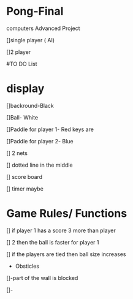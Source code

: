 # Pong-Final
computers Advanced Project

[]single player ( AI)

[]2 player

#TO DO List
# display 

[]backround-Black

[]Ball- White

[]Paddle for player 1- Red keys are 

[]Paddle for player 2- Blue 

[] 2 nets

[] dotted line in the middle 

[] score board 

[] timer maybe

# Game Rules/ Functions
[] if player 1 has a score 3 more than player 

[] 2 then the ball is faster for player 1 

[] if the players are tied then ball size increases

- Obsticles 

[]-part of the wall is blocked 

[]-